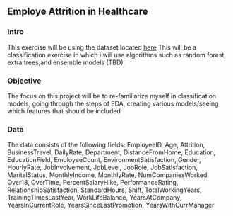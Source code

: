 ## Employe Attrition in Healthcare
### Intro
This exercise will be using the dataset located [here](https://www.kaggle.com/datasets/925f54cca84887ec452f1ae1cd430ba9b37cfa555c2e1575760c3f2265c3a696)
This will be a classification exercise in which i will use algorithms such as random forest, extra trees,and ensemble models (TBD).

### Objective
The focus on this project will be to re-familiarize myself in classification models, going through the steps of EDA, creating various models/seeing which features that should be included

### Data
The data consists of the following fields:
 EmployeeID,
 Age,
 Attrition,
 BusinessTravel,
 DailyRate,
 Department,
 DistanceFromHome,
 Education,
 EducationField,
 EmployeeCount,
 EnvironmentSatisfaction,
 Gender,
 HourlyRate,
 JobInvolvement,
 JobLevel,
 JobRole,
 JobSatisfaction,
 MaritalStatus,
 MonthlyIncome,
 MonthlyRate,
 NumCompaniesWorked,
 Over18,
 OverTime,
 PercentSalaryHike,
 PerformanceRating,
 RelationshipSatisfaction,
 StandardHours,
 Shift,
 TotalWorkingYears,
 TrainingTimesLastYear,
 WorkLifeBalance,
 YearsAtCompany,
 YearsInCurrentRole,
 YearsSinceLastPromotion,
 YearsWithCurrManager


